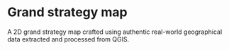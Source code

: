 # Grand strategy map 

 A 2D grand strategy map crafted using authentic real-world geographical data extracted and processed from QGIS.
